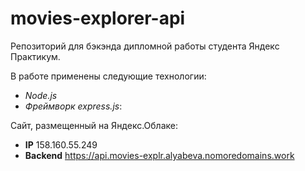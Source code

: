 # movies-explorer-api
Репозиторий для бэкэнда дипломной работы студента Яндекс Практикум.

В работе применены следующие технологии:
* *Node.js*
* *Фреймворк express.js*:

Сайт, размещенный на Яндекс.Облаке:
* **IP**  158.160.55.249
* **Backend**  https://api.movies-explr.alyabeva.nomoredomains.work
